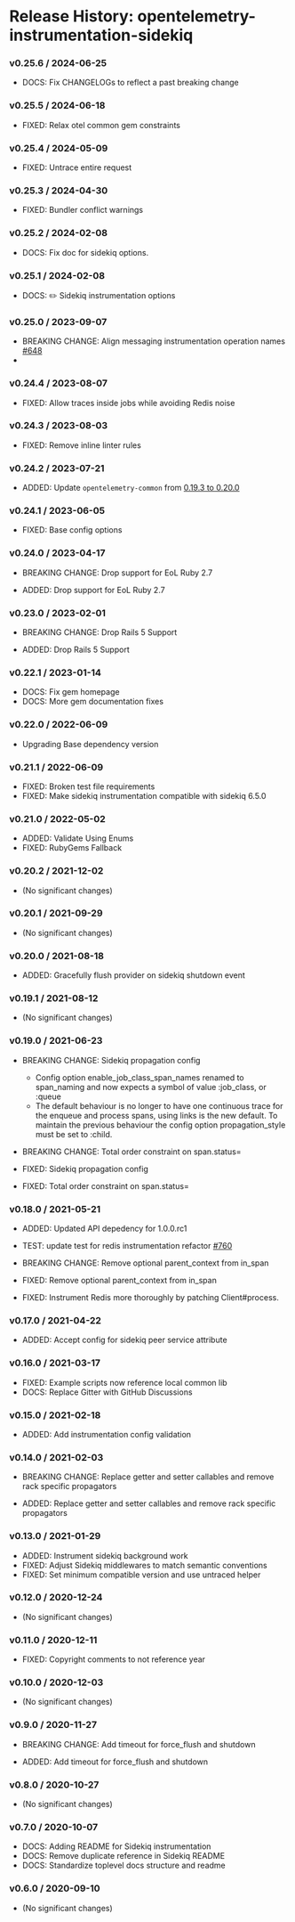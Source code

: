 # Release History: opentelemetry-instrumentation-sidekiq

### v0.25.6 / 2024-06-25

* DOCS: Fix CHANGELOGs to reflect a past breaking change

### v0.25.5 / 2024-06-18

* FIXED: Relax otel common gem constraints

### v0.25.4 / 2024-05-09

* FIXED: Untrace entire request

### v0.25.3 / 2024-04-30

* FIXED: Bundler conflict warnings

### v0.25.2 / 2024-02-08

* DOCS: Fix doc for sidekiq options.

### v0.25.1 / 2024-02-08

* DOCS: ✏️ Sidekiq instrumentation options

### v0.25.0 / 2023-09-07

* BREAKING CHANGE: Align messaging instrumentation operation names [#648](https://github.com/open-telemetry/opentelemetry-ruby-contrib/pull/648)
*
### v0.24.4 / 2023-08-07

* FIXED: Allow traces inside jobs while avoiding Redis noise

### v0.24.3 / 2023-08-03

* FIXED: Remove inline linter rules

### v0.24.2 / 2023-07-21

* ADDED: Update `opentelemetry-common` from [0.19.3 to 0.20.0](https://github.com/open-telemetry/opentelemetry-ruby-contrib/pull/537)

### v0.24.1 / 2023-06-05

* FIXED: Base config options 

### v0.24.0 / 2023-04-17

* BREAKING CHANGE: Drop support for EoL Ruby 2.7 

* ADDED: Drop support for EoL Ruby 2.7 

### v0.23.0 / 2023-02-01

* BREAKING CHANGE: Drop Rails 5 Support 

* ADDED: Drop Rails 5 Support 

### v0.22.1 / 2023-01-14

* DOCS: Fix gem homepage 
* DOCS: More gem documentation fixes 

### v0.22.0 / 2022-06-09

* Upgrading Base dependency version

### v0.21.1 / 2022-06-09

* FIXED: Broken test file requirements 
* FIXED: Make sidekiq instrumentation compatible with sidekiq 6.5.0 

### v0.21.0 / 2022-05-02

* ADDED: Validate Using Enums 
* FIXED: RubyGems Fallback 

### v0.20.2 / 2021-12-02

* (No significant changes)

### v0.20.1 / 2021-09-29

* (No significant changes)

### v0.20.0 / 2021-08-18

* ADDED: Gracefully flush provider on sidekiq shutdown event 

### v0.19.1 / 2021-08-12

* (No significant changes)

### v0.19.0 / 2021-06-23

* BREAKING CHANGE: Sidekiq propagation config 
  - Config option enable_job_class_span_names renamed to span_naming and now expects a symbol of value :job_class, or :queue
  - The default behaviour is no longer to have one continuous trace for the enqueue and process spans, using links is the new default.  To maintain the previous behaviour the config option propagation_style must be set to :child.
* BREAKING CHANGE: Total order constraint on span.status= 

* FIXED: Sidekiq propagation config 
* FIXED: Total order constraint on span.status= 

### v0.18.0 / 2021-05-21

* ADDED: Updated API depedency for 1.0.0.rc1
* TEST: update test for redis instrumentation refactor [#760](https://github.com/open-telemetry/opentelemetry-ruby/pull/760)
* BREAKING CHANGE: Remove optional parent_context from in_span

* FIXED: Remove optional parent_context from in_span
* FIXED: Instrument Redis more thoroughly by patching Client#process.

### v0.17.0 / 2021-04-22

* ADDED: Accept config for sidekiq peer service attribute

### v0.16.0 / 2021-03-17

* FIXED: Example scripts now reference local common lib
* DOCS: Replace Gitter with GitHub Discussions

### v0.15.0 / 2021-02-18

* ADDED: Add instrumentation config validation

### v0.14.0 / 2021-02-03

* BREAKING CHANGE: Replace getter and setter callables and remove rack specific propagators

* ADDED: Replace getter and setter callables and remove rack specific propagators

### v0.13.0 / 2021-01-29

* ADDED: Instrument sidekiq background work
* FIXED: Adjust Sidekiq middlewares to match semantic conventions
* FIXED: Set minimum compatible version and use untraced helper

### v0.12.0 / 2020-12-24

* (No significant changes)

### v0.11.0 / 2020-12-11

* FIXED: Copyright comments to not reference year

### v0.10.0 / 2020-12-03

* (No significant changes)

### v0.9.0 / 2020-11-27

* BREAKING CHANGE: Add timeout for force_flush and shutdown

* ADDED: Add timeout for force_flush and shutdown

### v0.8.0 / 2020-10-27

* (No significant changes)

### v0.7.0 / 2020-10-07

* DOCS: Adding README for Sidekiq instrumentation
* DOCS: Remove duplicate reference in Sidekiq README
* DOCS: Standardize toplevel docs structure and readme

### v0.6.0 / 2020-09-10

* (No significant changes)
